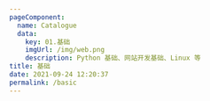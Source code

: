 ```yaml
---
pageComponent: 
  name: Catalogue
  data: 
    key: 01.基础
    imgUrl: /img/web.png
    description: Python 基础、网站开发基础、Linux 等
title: 基础
date: 2021-09-24 12:20:37
permalink: /basic
---
```

